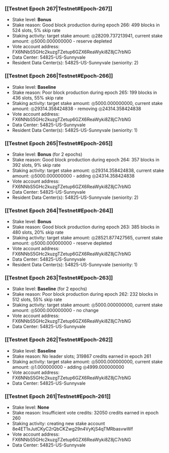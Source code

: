 ### [[Testnet Epoch 267|Testnet#Epoch-267]]
* Stake level: **Bonus**
* Stake reason: Good block production during epoch 266: 499 blocks in 524 slots, 5% skip rate
* Staking activity: target stake amount: ◎28209.737213941, current stake amount: ◎5000.000000000 - reserve depleted
* Vote account address: FX6NNbS5GHc2kuzgTZetup6GZX6ReaWyki8Z8jC7rbNG
* Data Center: 54825-US-Sunnyvale
* Resident Data Center(s): 54825-US-Sunnyvale (seniority: 2)
### [[Testnet Epoch 266|Testnet#Epoch-266]]
* Stake level: **Baseline**
* Stake reason: Poor block production during epoch 265: 199 blocks in 436 slots, 55% skip rate
* Staking activity: target stake amount: ◎5000.000000000, current stake amount: ◎29314.358424838 - removing ◎24314.358424838
* Vote account address: FX6NNbS5GHc2kuzgTZetup6GZX6ReaWyki8Z8jC7rbNG
* Data Center: 54825-US-Sunnyvale
* Resident Data Center(s): 54825-US-Sunnyvale (seniority: 1)
### [[Testnet Epoch 265|Testnet#Epoch-265]]
* Stake level: **Bonus** (for 2 epochs)
* Stake reason: Good block production during epoch 264: 357 blocks in 392 slots, 9% skip rate
* Staking activity: target stake amount: ◎29314.358424838, current stake amount: ◎5000.000000000 - adding ◎24314.358424838
* Vote account address: FX6NNbS5GHc2kuzgTZetup6GZX6ReaWyki8Z8jC7rbNG
* Data Center: 54825-US-Sunnyvale
* Resident Data Center(s): 54825-US-Sunnyvale (seniority: 2)
### [[Testnet Epoch 264|Testnet#Epoch-264]]
* Stake level: **Bonus**
* Stake reason: Good block production during epoch 263: 385 blocks in 480 slots, 20% skip rate
* Staking activity: target stake amount: ◎28521.877427565, current stake amount: ◎5000.000000000 - reserve depleted
* Vote account address: FX6NNbS5GHc2kuzgTZetup6GZX6ReaWyki8Z8jC7rbNG
* Data Center: 54825-US-Sunnyvale
* Resident Data Center(s): 54825-US-Sunnyvale (seniority: 1)
### [[Testnet Epoch 263|Testnet#Epoch-263]]
* Stake level: **Baseline** (for 2 epochs)
* Stake reason: Poor block production during epoch 262: 232 blocks in 512 slots, 55% skip rate
* Staking activity: target stake amount: ◎5000.000000000, current stake amount: ◎5000.000000000 - no change
* Vote account address: FX6NNbS5GHc2kuzgTZetup6GZX6ReaWyki8Z8jC7rbNG
* Data Center: 54825-US-Sunnyvale
### [[Testnet Epoch 262|Testnet#Epoch-262]]
* Stake level: **Baseline**
* Stake reason: No leader slots; 319867 credits earned in epoch 261
* Staking activity: target stake amount: ◎5000.000000000, current stake amount: ◎1.000000000 - adding ◎4999.000000000
* Vote account address: FX6NNbS5GHc2kuzgTZetup6GZX6ReaWyki8Z8jC7rbNG
* Data Center: 54825-US-Sunnyvale
### [[Testnet Epoch 261|Testnet#Epoch-261]]
* Stake level: **None**
* Stake reason: Insufficient vote credits: 32050 credits earned in epoch 260
* Staking activity: creating new stake account 8e4ET1xJutCKyC2rQbCKZwg29n4VyKjS4qTMRbasvwWf
* Vote account address: FX6NNbS5GHc2kuzgTZetup6GZX6ReaWyki8Z8jC7rbNG
* Data Center: 54825-US-Sunnyvale